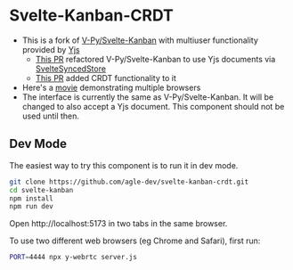 # Svelte-Kanban-CRDT

- This is a fork of [V-Py/Svelte-Kanban](https://github.com/V-Py/svelte-kanban) with multiuser functionality provided by [Yjs](https://github.com/yjs/yjs)
  - [This PR](https://github.com/V-Py/svelte-kanban/pull/84) refactored V-Py/Svelte-Kanban to use Yjs documents via [SvelteSyncedStore](https://syncedstore.org/docs/svelte/)
  - [This PR](https://github.com/agle-dev/svelte-kanban-crdt/pulls/1) added CRDT functionality to it
- Here's a [movie](https://github-production-user-asset-6210df.s3.amazonaws.com/12297328/263563652-e4c8b0ee-6128-4c9c-b3f6-6f439610da1a.mp4) demonstrating multiple browsers
- The interface is currently the same as V-Py/Svelte-Kanban. It will be changed to also accept a Yjs document. This component should not be used until then.

## Dev Mode

The easiest way to try this component is to run it in dev mode.

```sh
git clone https://github.com/agle-dev/svelte-kanban-crdt.git
cd svelte-kanban
npm install
npm run dev
```

Open http://localhost:5173 in two tabs in the same browser.

To use two different web browsers (eg Chrome and Safari), first run:

```sh
PORT=4444 npx y-webrtc server.js
```
